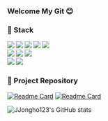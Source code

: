 ### Welcome My Git 😊


### 🔨 Stack

<p>
<img src="https://img.shields.io/badge/Java-007396?style=flat-square&logo=OpenJDK&logoColor=white">
<img src="https://img.shields.io/badge/Spring-6DB33F?style=flat-square&logo=Spring&logoColor=white">  
<img src="https://img.shields.io/badge/Spring Boot-f4d159?style=flat-square&logo=Spring Boot&logoColor=181717"/>
<img src="https://img.shields.io/badge/JPA-9916ec?style=flat-square&logo=JPA&logoColor=ffffff"/>
<img src="https://img.shields.io/badge/Oracle-F80000?style=flat-square&logo=Oracle&logoColor=white">
<br>
<img src="https://img.shields.io/badge/JavaScript-F7DF1E?style=flat-square&logo=JavaScript&logoColor=white"/>
<img src="https://img.shields.io/badge/Redis-E34F26?style=flat-square&logo=HTML5&logoColor=white"/>
<img src="https://img.shields.io/badge/MySql-1572B6?style=flat-square&logo=CSS3&logoColor=white"/>

<br>
<img src="https://img.shields.io/badge/GitHub-a3a3a3?style=flat-square&logo=GitHub&logoColor=181717"/>
<img src="https://img.shields.io/badge/Notion-000000?style=flat-square&logo=Notion&logoColor=ffffff"/>


</p>


### 📍 Project Repository
[![Readme Card](https://github-readme-stats.vercel.app/api/pin/?username=JJongho123&repo=final_project_PersonCenter&theme=react&cache_seconds=1800)](https://github.com/JJongho123/final_project_PersonCenter)
[![Readme Card](https://github-readme-stats.vercel.app/api/pin/?username=JJongho123&repo=semi_project&theme=react&cache_seconds=1800)](https://github.com/JJongho123/semi_project)

![JJongho123's GitHub stats](https://github-readme-stats.vercel.app/api?username=JJongho123&theme=midnight-purple&show_icons=true)

  
  
  
<!--### 📈 my github stats

<p align="center"> <img src="https://github-readme-stats.vercel.app/api?username=JJongho123&show_icons=true&theme=gotham" alt="JJongho123" /> -->
